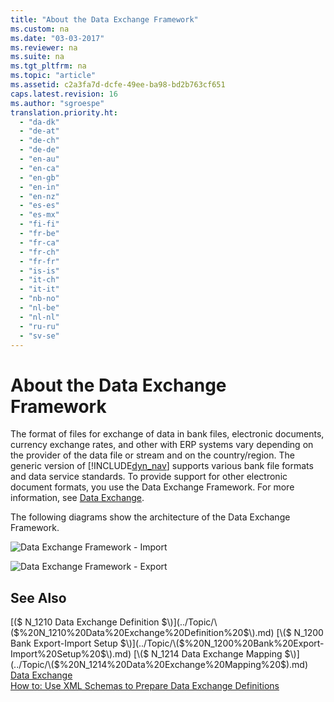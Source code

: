 ```yaml
---
title: "About the Data Exchange Framework"
ms.custom: na
ms.date: "03-03-2017"
ms.reviewer: na
ms.suite: na
ms.tgt_pltfrm: na
ms.topic: "article"
ms.assetid: c2a3fa7d-dcfe-49ee-ba98-bd2b763cf651
caps.latest.revision: 16
ms.author: "sgroespe"
translation.priority.ht: 
  - "da-dk"
  - "de-at"
  - "de-ch"
  - "de-de"
  - "en-au"
  - "en-ca"
  - "en-gb"
  - "en-in"
  - "en-nz"
  - "es-es"
  - "es-mx"
  - "fi-fi"
  - "fr-be"
  - "fr-ca"
  - "fr-ch"
  - "fr-fr"
  - "is-is"
  - "it-ch"
  - "it-it"
  - "nb-no"
  - "nl-be"
  - "nl-nl"
  - "ru-ru"
  - "sv-se"
---
```

# About the Data Exchange Framework
The format of files for exchange of data in bank files, electronic documents, currency exchange rates, and other with ERP systems vary depending on the provider of the data file or stream and on the country\/region. The generic version of [!INCLUDE[dyn_nav](../../ApplicationDesign/includes/dyn_nav_md.md)] supports various bank file formats and data service standards. To provide support for other electronic document formats, you use the Data Exchange Framework. For more information, see [Data Exchange](../../BusinessFunctionality/DataExchange/data-exchange.md).  
  
 The following diagrams show the architecture of the Data Exchange Framework.  
  
 ![Data Exchange Framework &#45; Import](../../BusinessFunctionality/DataExchange/media/nav_dataexchangeframework_import.png "NAV\_DataExchangeFramework\_Import")  
  
 ![Data Exchange Framework &#45; Export](../../BusinessFunctionality/DataExchange/media/nav_dataexchangeframework_export.png "NAV\_DataExchangeFramework\_Export")  
  
## See Also  
 [\($ N\_1210 Data Exchange Definition $\)](../Topic/\($%20N_1210%20Data%20Exchange%20Definition%20$\).md)   
 [\($ N\_1200 Bank Export\-Import Setup $\)](../Topic/\($%20N_1200%20Bank%20Export-Import%20Setup%20$\).md)   
 [\($ N\_1214 Data Exchange Mapping $\)](../Topic/\($%20N_1214%20Data%20Exchange%20Mapping%20$\).md)   
 [Data Exchange](../../BusinessFunctionality/DataExchange/data-exchange.md)   
 [How to: Use XML Schemas to Prepare Data Exchange Definitions](../../BusinessFunctionality/DataExchange/how-to-use-xml-schemas-to-prepare-data-exchange-definitions.md)
